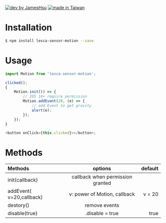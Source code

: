 [![dev by JamesHsu](https://img.shields.io/badge/Dev%20by-Jameshsu1125-green)](https://github.com/jameshsu1125/) [![made in Taiwan](https://img.shields.io/badge/Made%20in-Taiwan-orange)](https://github.com/jameshsu1125/)

# Installation

```sh
$ npm install lesca-sensor-motion --save
```

# Usage

```javascript
import Motion from 'lesca-sensor-motion';

clicked();
{
	Motion.init(() => {
		// IOS 14+ require permission
		Motion.addEvent(20, (e) => {
			// add Event to get gravity
			alert(e);
		});
	});
}

<button onClick={this.clicked}></button>;
```

# Methods

| Methods                  |             options              | default |
| :----------------------- | :------------------------------: | ------: |
| init(callback)           | callback when permission granted |         |
| addEvent( v=20,callback) |   v: power of Motion, callback   |  v = 20 |
| destory()                |          remove events           |         |
| disable(true)            |         .disable = true          |    true |

